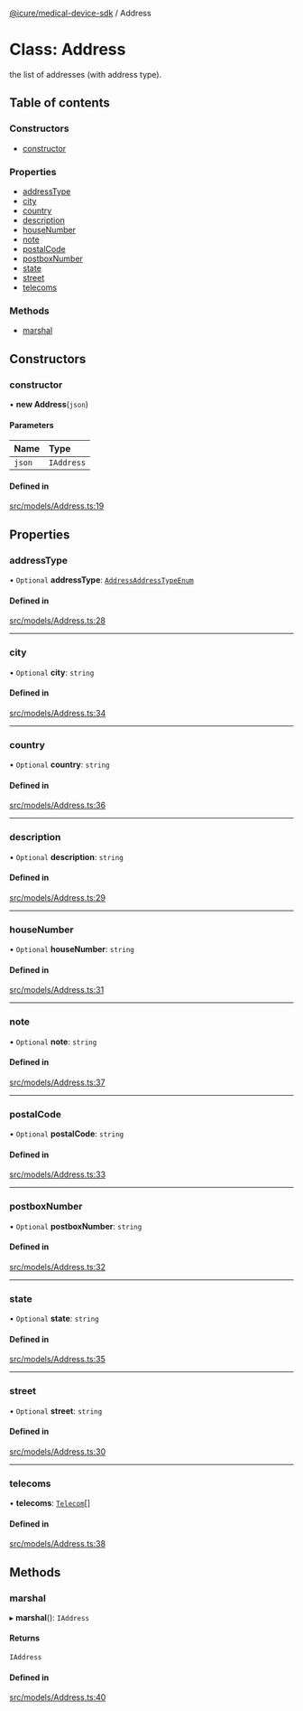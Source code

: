 [@icure/medical-device-sdk](../modules.md) / Address

# Class: Address

the list of addresses (with address type).

## Table of contents

### Constructors

- [constructor](Address.md#constructor)

### Properties

- [addressType](Address.md#addresstype)
- [city](Address.md#city)
- [country](Address.md#country)
- [description](Address.md#description)
- [houseNumber](Address.md#housenumber)
- [note](Address.md#note)
- [postalCode](Address.md#postalcode)
- [postboxNumber](Address.md#postboxnumber)
- [state](Address.md#state)
- [street](Address.md#street)
- [telecoms](Address.md#telecoms)

### Methods

- [marshal](Address.md#marshal)

## Constructors

### constructor

• **new Address**(`json`)

#### Parameters

| Name | Type |
| :------ | :------ |
| `json` | `IAddress` |

#### Defined in

[src/models/Address.ts:19](https://github.com/icure/icure-medical-device-js-sdk/blob/6492840/src/models/Address.ts#L19)

## Properties

### addressType

• `Optional` **addressType**: [`AddressAddressTypeEnum`](../modules.md#addressaddresstypeenum)

#### Defined in

[src/models/Address.ts:28](https://github.com/icure/icure-medical-device-js-sdk/blob/6492840/src/models/Address.ts#L28)

___

### city

• `Optional` **city**: `string`

#### Defined in

[src/models/Address.ts:34](https://github.com/icure/icure-medical-device-js-sdk/blob/6492840/src/models/Address.ts#L34)

___

### country

• `Optional` **country**: `string`

#### Defined in

[src/models/Address.ts:36](https://github.com/icure/icure-medical-device-js-sdk/blob/6492840/src/models/Address.ts#L36)

___

### description

• `Optional` **description**: `string`

#### Defined in

[src/models/Address.ts:29](https://github.com/icure/icure-medical-device-js-sdk/blob/6492840/src/models/Address.ts#L29)

___

### houseNumber

• `Optional` **houseNumber**: `string`

#### Defined in

[src/models/Address.ts:31](https://github.com/icure/icure-medical-device-js-sdk/blob/6492840/src/models/Address.ts#L31)

___

### note

• `Optional` **note**: `string`

#### Defined in

[src/models/Address.ts:37](https://github.com/icure/icure-medical-device-js-sdk/blob/6492840/src/models/Address.ts#L37)

___

### postalCode

• `Optional` **postalCode**: `string`

#### Defined in

[src/models/Address.ts:33](https://github.com/icure/icure-medical-device-js-sdk/blob/6492840/src/models/Address.ts#L33)

___

### postboxNumber

• `Optional` **postboxNumber**: `string`

#### Defined in

[src/models/Address.ts:32](https://github.com/icure/icure-medical-device-js-sdk/blob/6492840/src/models/Address.ts#L32)

___

### state

• `Optional` **state**: `string`

#### Defined in

[src/models/Address.ts:35](https://github.com/icure/icure-medical-device-js-sdk/blob/6492840/src/models/Address.ts#L35)

___

### street

• `Optional` **street**: `string`

#### Defined in

[src/models/Address.ts:30](https://github.com/icure/icure-medical-device-js-sdk/blob/6492840/src/models/Address.ts#L30)

___

### telecoms

• **telecoms**: [`Telecom`](Telecom.md)[]

#### Defined in

[src/models/Address.ts:38](https://github.com/icure/icure-medical-device-js-sdk/blob/6492840/src/models/Address.ts#L38)

## Methods

### marshal

▸ **marshal**(): `IAddress`

#### Returns

`IAddress`

#### Defined in

[src/models/Address.ts:40](https://github.com/icure/icure-medical-device-js-sdk/blob/6492840/src/models/Address.ts#L40)

